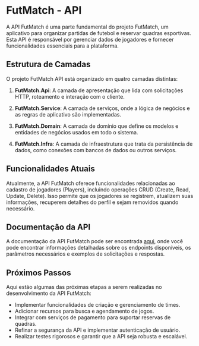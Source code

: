 # FutMatch - API

A API FutMatch é uma parte fundamental do projeto FutMatch, um aplicativo para organizar partidas de futebol e reservar quadras esportivas. Esta API é responsável por gerenciar dados de jogadores e fornecer funcionalidades essenciais para a plataforma.

## Estrutura de Camadas

O projeto FutMatch API está organizado em quatro camadas distintas:

1. **FutMatch.Api**: A camada de apresentação que lida com solicitações HTTP, roteamento e interação com o cliente.

2. **FutMatch.Service**: A camada de serviços, onde a lógica de negócios e as regras de aplicativo são implementadas.

3. **FutMatch.Domain**: A camada de domínio que define os modelos e entidades de negócios usados em todo o sistema.

4. **FutMatch.Infra**: A camada de infraestrutura que trata da persistência de dados, como conexões com bancos de dados ou outros serviços.

## Funcionalidades Atuais

Atualmente, a API FutMatch oferece funcionalidades relacionadas ao cadastro de jogadores (Players), incluindo operações CRUD (Create, Read, Update, Delete). Isso permite que os jogadores se registrem, atualizem suas informações, recuperem detalhes do perfil e sejam removidos quando necessário.

## Documentação da API

A documentação da API FutMatch pode ser encontrada [aqui](link_para_a_documentacao), onde você pode encontrar informações detalhadas sobre os endpoints disponíveis, os parâmetros necessários e exemplos de solicitações e respostas.

## Próximos Passos

Aqui estão algumas das próximas etapas a serem realizadas no desenvolvimento da API FutMatch:

- Implementar funcionalidades de criação e gerenciamento de times.
- Adicionar recursos para busca e agendamento de jogos.
- Integrar com serviços de pagamento para suportar reservas de quadras.
- Refinar a segurança da API e implementar autenticação de usuário.
- Realizar testes rigorosos e garantir que a API seja robusta e escalável.
